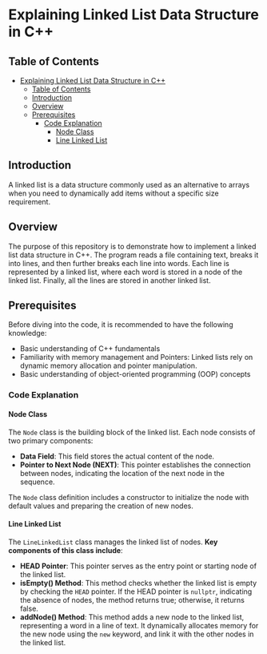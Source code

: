 # Explaining Linked List Data Structure in C++

## Table of Contents

- [Explaining Linked List Data Structure in C++](#explaining-linked-list-data-structure-in-c)
  - [Table of Contents](#table-of-contents)
  - [Introduction](#introduction)
  - [Overview](#overview)
  - [Prerequisites](#prerequisites)
    - [Code Explanation](#code-explanation)
      - [Node Class](#node-class)
      - [Line Linked List](#line-linked-list)

## Introduction
A linked list is a data structure commonly used as an alternative to arrays when you need to dynamically add items without a specific size requirement.

## Overview
The purpose of this repository is to demonstrate how to implement a linked list data structure in C++. The program reads a file containing text, breaks it into lines, and then further breaks each line into words. Each line is represented by a linked list, where each word is stored in a node of the linked list. Finally, all the lines are stored in another linked list.

## Prerequisites
Before diving into the code, it is recommended to have the following knowledge:
- Basic understanding of C++ fundamentals
- Familiarity with memory management and Pointers: Linked lists rely on dynamic memory allocation and pointer manipulation.
- Basic understanding of object-oriented programming (OOP) concepts

### Code Explanation

#### Node Class
The `Node` class is the building block of the linked list. Each node consists of two primary components:

- **Data Field**: This field stores the actual content of the node.
- **Pointer to Next Node (NEXT)**: This pointer establishes the connection between nodes, indicating the location of the next node in the sequence.

The `Node` class definition includes a constructor to initialize the node with default values and preparing the creation of new nodes.

#### Line Linked List
The `LineLinkedList` class manages the linked list of nodes. **Key components of this class include**:

- **HEAD Pointer**: This pointer serves as the entry point or starting node of the linked list.
- **isEmpty() Method**: This method checks whether the linked list is empty by checking the `HEAD` pointer. If the HEAD pointer is `nullptr`, indicating the absence of nodes, the method returns true; otherwise, it returns false.
- **addNode() Method**: This method adds a new node to the linked list, representing a word in a line of text. It dynamically allocates memory for the new node using the `new` keyword, and link it with the other nodes in the linked list.